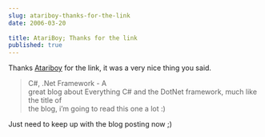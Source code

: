 ```yaml
---
slug: atariboy-thanks-for-the-link
date: 2006-03-20
 
title: AtariBoy; Thanks for the link
published: true
---
```

Thanks <a href="http://atariboy.wordpress.com/2006/03/19/sunday-afternoon-links/">Atariboy</a> for the link, it was a very nice thing you said.<br /><blockquote class="posterous_short_quote">C#, .Net Framework - A<br />great blog about Everything C# and the DotNet framework, much like the title of<br />the blog, i’m going to read this one a lot :)<br />
</blockquote><p />Just need to keep up with the blog posting now ;)<div class="blogger-post-footer"><img class="posterous_download_image" src="https://blogger.googleusercontent.com/tracker/8109338-114284556364122639?l=www.kinlan.co.uk%2Findex.html" height="1" alt="" width="1" /></div>

